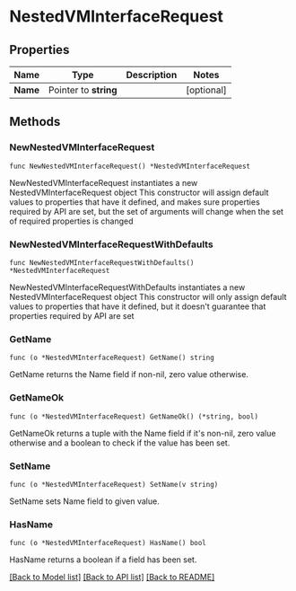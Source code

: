 # NestedVMInterfaceRequest

## Properties

Name | Type | Description | Notes
------------ | ------------- | ------------- | -------------
**Name** | Pointer to **string** |  | [optional] 

## Methods

### NewNestedVMInterfaceRequest

`func NewNestedVMInterfaceRequest() *NestedVMInterfaceRequest`

NewNestedVMInterfaceRequest instantiates a new NestedVMInterfaceRequest object
This constructor will assign default values to properties that have it defined,
and makes sure properties required by API are set, but the set of arguments
will change when the set of required properties is changed

### NewNestedVMInterfaceRequestWithDefaults

`func NewNestedVMInterfaceRequestWithDefaults() *NestedVMInterfaceRequest`

NewNestedVMInterfaceRequestWithDefaults instantiates a new NestedVMInterfaceRequest object
This constructor will only assign default values to properties that have it defined,
but it doesn't guarantee that properties required by API are set

### GetName

`func (o *NestedVMInterfaceRequest) GetName() string`

GetName returns the Name field if non-nil, zero value otherwise.

### GetNameOk

`func (o *NestedVMInterfaceRequest) GetNameOk() (*string, bool)`

GetNameOk returns a tuple with the Name field if it's non-nil, zero value otherwise
and a boolean to check if the value has been set.

### SetName

`func (o *NestedVMInterfaceRequest) SetName(v string)`

SetName sets Name field to given value.

### HasName

`func (o *NestedVMInterfaceRequest) HasName() bool`

HasName returns a boolean if a field has been set.


[[Back to Model list]](../README.md#documentation-for-models) [[Back to API list]](../README.md#documentation-for-api-endpoints) [[Back to README]](../README.md)


